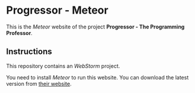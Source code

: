 # Progressor - Meteor

This is the *Meteor* website of the project **Progressor - The Programming Professor**.

## Instructions

This repository contains an *WebStorm* project.

You need to install *Meteor* to run this website.
You can download the latest version from [their website](https://www.meteor.com/install).
